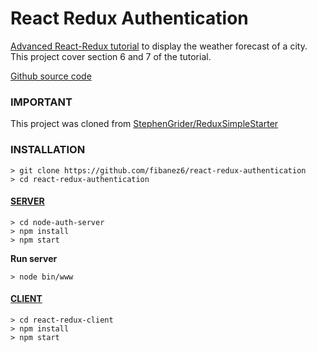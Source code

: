 # React Redux Authentication

[Advanced React-Redux tutorial](https://www.udemy.com/react-redux-tutorial) to display the weather forecast of a city.
This project cover section 6 and 7 of the tutorial.

[Github source code](https://github.com/StephenGrider/AdvancedReduxCode/tree/master/auth)

### IMPORTANT

This project was cloned from [StephenGrider/ReduxSimpleStarter](https://github.com/StephenGrider/ReduxSimpleStarter)


### INSTALLATION
```
> git clone https://github.com/fibanez6/react-redux-authentication
> cd react-redux-authentication
```
#### [SERVER](node-auth-server)
```
> cd node-auth-server
> npm install
> npm start
```
**Run server**
```
> node bin/www
```

#### [CLIENT](react-redux-client)
```
> cd react-redux-client
> npm install
> npm start
```
